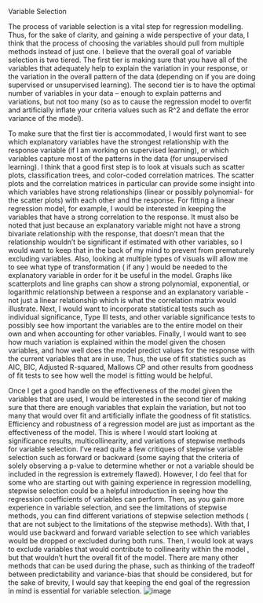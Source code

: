 Variable Selection

  The process of variable selection is a vital step for regression modelling. Thus, for the sake of clarity, and gaining a wide perspective of your data, I think that the process of choosing the variables should pull from multiple methods instead of just one. I believe that the overall goal of variable selection is two tiered. The first tier is making sure that you have all of the variables that adequately help to explain the variation in your response, or the variation in the overall pattern of the data (depending on if you are doing supervised or unsupervised learning). The second tier is to have the optimal number of variables in your data – enough to explain patterns and variations, but not too many (so as to cause the regression model to overfit and artificially inflate your criteria values such as R^2 and deflate the error variance of the model).     
  
  To make sure that the first tier is accommodated, I would first want to see which explanatory variables have the strongest relationship with the response variable (if I am working on supervised learning), or which variables capture most of the patterns in the data (for unsupervised learning). I think that a good first step is to look at visuals such as scatter plots, classification trees, and color-coded correlation matrices. The scatter plots and the correlation matrices in particular can provide some insight into which variables have strong relationships (linear or possibly polynomial- for the scatter plots) with each other and the response. For fitting a linear regression model, for example, I would be interested in keeping the variables that have a strong correlation to the response. It must also be noted that just because an explanatory variable might not have a strong bivariate relationship with the response, that doesn’t mean that the relationship wouldn’t be significant if estimated with other variables, so I would want to keep that in the back of my mind to prevent from prematurely excluding variables. Also, looking at multiple types of visuals will allow me to see what type of transformation ( if any ) would be needed to the explanatory variable in order for it be useful in the model. Graphs like scatterplots and line graphs can show a strong polynomial, exponential, or logarithmic relationship between a response and an explanatory variable - not just a linear relationship which is what the correlation matrix would illustrate. Next, I would want to incorporate statistical tests such as individual significance, Type III tests, and other variable significance tests to possibly see how important the variables are to the entire model on their own and when accounting for other variables. Finally, I would want to see how much variation is explained within the model given the chosen variables, and how well does the model predict values for the response with the current variables that are in use. Thus, the use of fit statistics such as AIC, BIC, Adjusted R-squared, Mallows CP and other results from goodness of fit tests to see how well the model is fitting would be helpful.       
 
  Once I get a good handle on the effectiveness of the model given the variables that are used, I would be interested in the second tier of making sure that there are enough variables that explain the variation, but not too many that would over fit and artificially inflate the goodness of fit statistics. Efficiency and robustness of a regression model are just as important as the effectiveness of the model. This is where I would start looking at significance results, multicollinearity, and variations of stepwise methods for variable selection. I’ve read quite a few critiques of stepwise variable selection such as forward or backward (some saying that the criteria of solely observing a p-value to determine whether or not a variable should be included in the regression is extremely flawed). However, I do feel that for some who are starting out with gaining experience in regression modelling, stepwise selection could be a helpful introduction in seeing how the regression coefficients of variables can perform. Then, as you gain more experience in variable selection, and see the limitations of stepwise methods, you can find different variations of stepwise selection methods ( that are not subject to the limitations of the stepwise methods). With that, I would use backward and forward variable selection to see which variables would be dropped or excluded during both runs. Then, I would look at ways to exclude variables that would contribute to collinearity within the model , but that wouldn’t hurt the overall fit of the model. There are many other methods that can be used during the phase, such as thinking of the tradeoff between predictability and variance-bias that should be considered, but for the sake of brevity, I would say that keeping the end goal of the regression in mind is essential for variable selection. 
![image](https://github.com/arfloyd2/arfloyd2.github.io/assets/142931914/8ab11a60-0fb9-41b2-b968-fc0a7b1c8dc5)

